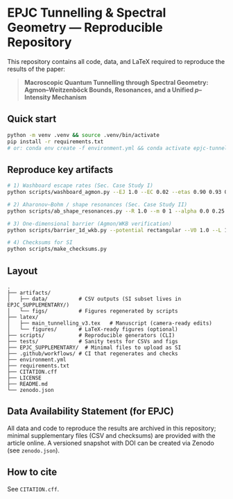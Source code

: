 # EPJC Tunnelling & Spectral Geometry — Reproducible Repository

This repository contains all code, data, and LaTeX required to reproduce the results of the paper:

> **Macroscopic Quantum Tunnelling through Spectral Geometry: Agmon–Weitzenböck Bounds, Resonances, and a Unified $p$–Intensity Mechanism**

## Quick start

```bash
python -m venv .venv && source .venv/bin/activate
pip install -r requirements.txt
# or: conda env create -f environment.yml && conda activate epjc-tunnelling
```

## Reproduce key artifacts

```bash
# 1) Washboard escape rates (Sec. Case Study I)
python scripts/washboard_agmon.py --EJ 1.0 --EC 0.02 --etas 0.90 0.93 0.95 0.98   --csv artifacts/data/washboard_escape_rates.csv --fig artifacts/figs/fig_washboard_agmon.png

# 2) Aharonov–Bohm / shape resonances (Sec. Case Study II)
python scripts/ab_shape_resonances.py --R 1.0 --m 0 1 --alpha 0.0 0.25   --xrange 0.5 15.0 --yrange -4.0 -0.05   --csv artifacts/data/ab_shape_resonance_poles.csv --fig artifacts/figs/fig_resonance_poles_kplane.png

# 3) One-dimensional barrier (Agmon/WKB verification)
python scripts/barrier_1d_wkb.py --potential rectangular --V0 1.0 --L 1.0   --E 0.35 --out artifacts/data/barrier_1d_scan.csv

# 4) Checksums for SI
python scripts/make_checksums.py
```

## Layout

```
.
├── artifacts/
│   ├── data/          # CSV outputs (SI subset lives in EPJC_SUPPLEMENTARY/)
│   └── figs/          # Figures regenerated by scripts
├── latex/
│   ├── main_tunnelling_v3.tex   # Manuscript (camera-ready edits)
│   └── figures/       # LaTeX-ready figures (optional)
├── scripts/           # Reproducible generators (CLI)
├── tests/             # Sanity tests for CSVs and figs
├── EPJC_SUPPLEMENTARY/  # Minimal files to upload as SI
├── .github/workflows/ # CI that regenerates and checks
├── environment.yml
├── requirements.txt
├── CITATION.cff
├── LICENSE
├── README.md
└── zenodo.json
```

## Data Availability Statement (for EPJC)
All data and code to reproduce the results are archived in this repository; minimal supplementary files (CSV and checksums) are provided with the article online. A versioned snapshot with DOI can be created via Zenodo (see `zenodo.json`).

## How to cite
See `CITATION.cff`.
